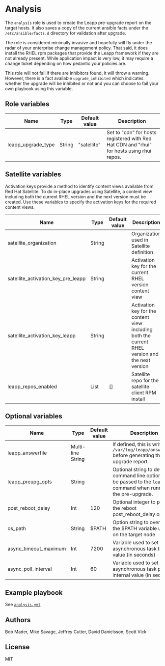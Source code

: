 # Analysis

The `analysis` role is used to create the Leapp pre-upgrade report on the target hosts. It also saves a copy of the current ansible facts under the `/etc/ansible/facts.d` directory for validation after upgrade.

The role is considered minimally invasive and hopefully will fly under the radar of your enterprise change management policy. That said, it does install the RHEL rpm packages that provide the Leapp framework if they are not already present. While application impact is very low, it may require a change ticket depending on how pedantic your policies are.

This role will not fail if there are inhibitors found, it will throw a warning. However, there is a fact available `upgrade_inhibited` which indicates whether the upgrade will be inhibited or not and you can choose to fail your own playbook using this variable.

## Role variables

| Name                  | Type | Default value           | Description                                     |
|-----------------------|------|-------------------------|-------------------------------------------------|
| leapp_upgrade_type    | String  | "satellite" | Set to "cdn" for hosts registered with Red Hat CDN and "rhui" for hosts using rhui repos. |

## Satellite variables

Activation keys provide a method to identify content views available from Red Hat Satellite. To do in-place upgrades using Satellite, a content view including both the current RHEL version and the next version must be created. Use these variables to specify the activation keys for the required content views.

| Name                  | Type | Default value           | Description                                     |
|-----------------------|------|-------------------------|-------------------------------------------------|
| satellite_organization  | String   |  | Organization used in Satellite definition |
| satellite_activation_key_pre_leapp | String |  | Activation key for the current RHEL version content view |
| satellite_activation_key_leapp     | String |  | Activation key for the content view including both the current RHEL version and the next version |
| leapp_repos_enabled    | List | [] | Satellite repo for the satellite client RPM install |

## Optional variables

| Name                  | Type | Default value           | Description                                     |
|-----------------------|------|-------------------------|-------------------------------------------------|
| leapp_answerfile | Multi-line String |  | If defined, this is written to `/var/log/leapp/answerfile` before generating the pre-upgrade report. |
| leapp_preupg_opts | String | | Optional string to define command line options to be passed to the `leapp` command when running the pre-upgrade. |
| post_reboot_delay | Int | 120 | Optional integer to pass to the reboot post_reboot_delay option. |
| os_path | String | $PATH | Option string to override the $PATH variable used on the target node |
| async_timeout_maximum   | Int | 7200                  | Variable used to set the asynchronous task timeout value (in seconds)
| async_poll_interval     | Int | 60                    | Variable used to set the asynchronous task polling internal value (in seconds)
## Example playbook

See [`analysis.yml`](../../playbooks/analysis.yml)

## Authors

Bob Mader, Mike Savage, Jeffrey Cutter, David Danielsson, Scott Vick

## License

MIT
